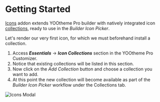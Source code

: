 # Getting Started

[Icons](https://zoolanders.com/essentials-for-yootheme-pro/icons/) addon extends YOOtheme Pro builder with natively integrated icon [collections](./collections.md), ready to use in the _Builder Icon Picker_.

Let's render our very first icon, for which we must beforehand install a collection.

1. Access _**Essentials**_ -> _**Icon Collections**_ section in the YOOtheme Pro Customizer.
1. Notice that existing collections will be listed in this section.
1. Now click on the *Add Collection* button and choose a collection you want to add.
1. At this point the new collection will become available as part of the _Builder Icon Picker_ workflow under the Collections tab.

![Icons Modal](./assets/picker-modal.png)

